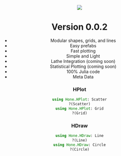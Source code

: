 <div align="center"><img src="https://github.com/emmettgb/Hone.jl/blob/0.0.2/hone.gif" />

# Version 0.0.2
- Modular shapes, grids, and lines
- Easy prefabs
- Fast plotting
- Simple and Light
- Lathe Integration (coming soon)
- Statistical Plotting (coming soon)
- 100% Julia code
- Meta Data
### HPlot
```julia
using Hone.HPlot: Scatter
?(Scatter)
using Hone.HPlot: Grid
?(Grid)
```
### HDraw
```julia
using Hone.HDraw: Line
?(Line)
using Hone.HDraw: Circle
?(Circle)
